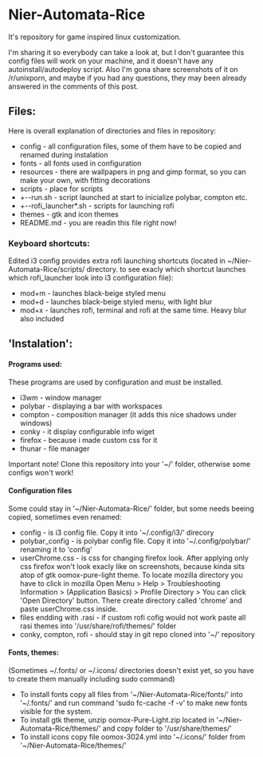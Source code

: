 # Nier-Automata-Rice
It's repository for game inspired linux customization.

I'm sharing it so everybody can take a look at, but I don't guarantee this config files will work on your machine, and it doesn't have any autoinstall/autodeploy script.
Also I'm gona share screenshots of it on /r/unixporn, and maybe if you had any questions, they may been already answered in the comments of this post.

<insert images here>

## Files:
Here is overall explanation of directories and files in repository:
 * config - all configuration files, some of them have to be copied and renamed during instalation
 * fonts - all fonts used in configuration
 * resources - there are wallpapers in png and gimp format, so you can make your own, with fitting decorations
 * scripts - place for scripts
 * +--run.sh - script launched at start to inicialize polybar, compton etc.
 * +--rofi_launcher*.sh - scripts for launching rofi
 * themes - gtk and icon themes
 * README.md - you are readin this file right now!
 
 ### Keyboard shortcuts:
 Edited i3 config provides extra rofi launching shortcuts (located in \~/Nier-Automata-Rice/scripts/ directory.  to see exacly which shortcut launches which rofi_launcher look into i3 configuration file):
 * mod+m - launches black-beige styled menu
 * mod+d - launches black-beige styled menu, with light blur
 * mod+x - launches rofi, terminal and rofi at the same time. Heavy blur also included

## 'Instalation':
#### Programs used: 
These programs are used by configuration and must be installed.
* i3wm - window manager
* polybar - displaying a bar with workspaces
* compton - composition manager (it adds this nice shadows under windows)
* conky - it display configurable info wiget
* firefox - because i made custom css for it
* thunar - file manager

Important note!
Clone this repository into your '\~/' folder, otherwise some configs won't work!

#### Configuration files
  Some could stay in '\~/Nier-Automata-Rice/' folder, but some needs beeing copied, sometimes even renamed:
 * config - is i3 config file. Copy it into '\~/.config/i3/' direcory
 * polybar_config - is polybar config file. Copy it into '\~/.config/polybar/' renaming it to 'config'
 * userChrome.css - is css for changing firefox look. After applying only css firefox won't look exacly like on screenshots, because kinda sits atop of gtk oomox-pure-light theme. To locate mozilla directory you have to click in mozilla Open Menu > Help > Troubleshooting Information > (Application Basics) > Profile Directory > You can click 'Open Directory' button. There create directory called 'chrome' and paste userChrome.css inside.
 * files endding with .rasi - if custom rofi cofig would not work paste all rasi themes into '/usr/share/rofi/themes/' folder
 * conky, compton, rofi - should stay in git repo cloned into '\~/' repository

 #### Fonts, themes:
  (Sometimes \~/.fonts/ or \~/.icons/ directories doesn't exist yet, so you have to create them manually including sudo command)
  * To install fonts copy all files from '\~/Nier-Automata-Rice/fonts/' into '\~/.fonts/' and run command 'sudo fc-cache -f -v' to make new fonts visible for the system.
  * To install gtk theme, unzip oomox-Pure-Light.zip located in '\~/Nier-Automata-Rice/themes/' and copy folder to '/usr/share/themes/'
  * To install icons copy file oomox-3024.yml into '\~/.icons/' folder from '\~/Nier-Automata-Rice/themes/'
